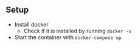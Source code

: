 
## Setup 
* Install docker
    * Check if it is installed by running `docker -v`
* Start the container with `docker-compose up`


